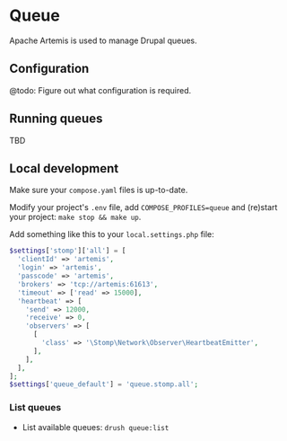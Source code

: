 # Queue

Apache Artemis is used to manage Drupal queues.

## Configuration

@todo: Figure out what configuration is required.

## Running queues

TBD

## Local development

Make sure your `compose.yaml` files is up-to-date.

Modify your project's `.env` file, add `COMPOSE_PROFILES=queue` and (re)start your project: `make stop && make up`.

Add something like this to your `local.settings.php` file:
```php
$settings['stomp']['all'] = [
  'clientId' => 'artemis',
  'login' => 'artemis',
  'passcode' => 'artemis',
  'brokers' => 'tcp://artemis:61613',
  'timeout' => ['read' => 15000],
  'heartbeat' => [
    'send' => 12000,
    'receive' => 0,
    'observers' => [
      [
        'class' => '\Stomp\Network\Observer\HeartbeatEmitter',
      ],
    ],
  ],
];
$settings['queue_default'] = 'queue.stomp.all';
```

### List queues

- List available queues: `drush queue:list`
